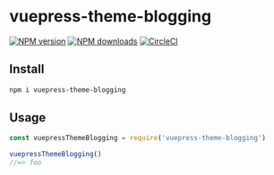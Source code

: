 # vuepress-theme-blogging

[![NPM version](https://badgen.net/npm/v/vuepress-theme-blogging)](https://npmjs.com/package/vuepress-theme-blogging) [![NPM downloads](https://badgen.net/npm/dm/vuepress-theme-blogging)](https://npmjs.com/package/vuepress-theme-blogging) [![CircleCI](https://badgen.net/circleci/github/ulivz/vuepress-theme-blogging/master)](https://circleci.com/gh/ulivz/vuepress-theme-blogging/tree/master)

## Install

```bash
npm i vuepress-theme-blogging
```

## Usage

```js
const vuepressThemeBlogging = require('vuepress-theme-blogging')

vuepressThemeBlogging()
//=> foo
```
